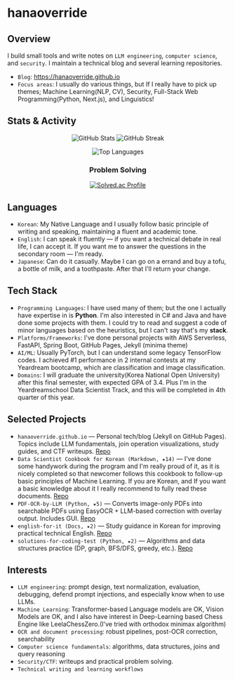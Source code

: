 # hanaoverride

## Overview
I build small tools and write notes on `LLM engineering`, `computer science`, and `security`. I maintain a technical blog and several learning repositories.
- `Blog`: https://hanaoverride.github.io
- `Focus areas`: I usually do various things, but If I really have to pick up themes; Machine Learning(NLP, CV), Security, Full-Stack Web Programming(Python, Next.js), and Linguistics!

## Stats & Activity
<div align="center">
 
![GitHub Stats](https://github-readme-stats.vercel.app/api?username=hanaoverride&show_icons=true&theme=dark&hide_border=true&count_private=true)
![GitHub Streak](https://github-readme-streak-stats.herokuapp.com/?user=hanaoverride&theme=dark&hide_border=true)

![Top Languages](https://github-readme-stats.vercel.app/api/top-langs/?username=hanaoverride&layout=compact&theme=dark&hide_border=true)

### Problem Solving
[![Solved.ac Profile](http://mazassumnida.wtf/api/v2/generate_badge?boj=hanaoverride)](https://solved.ac/hanaoverride)

</div>

## Languages
- `Korean`: My Native Language and I usually follow basic principle of writing and speaking, maintaining a fluent and academic tone.
- `English`: I can speak it fluently — if you want a technical debate in real life, I can accept it. If you want me to answer the questions in the secondary room — I'm ready.
- `Japanese`: Can do it casually. Maybe I can go on a errand and buy a tofu, a bottle of milk, and a toothpaste. After that I'll return your change.

## Tech Stack
- `Programming Languages`: I have used many of them; but the one I actually have expertise in is **Python**.
 I'm also interested in C# and Java and have done some projects with them. I could try to read and suggest a code of minor languages based on the heuristics, but I can't say that's my **stack**.
- `Platforms/Frameworks`: I've done personal projects with AWS Serverless, FastAPI, Spring Boot, GitHub Pages, Jekyll (minima theme)
- `AI/ML`: Usually PyTorch, but I can understand some legacy TensorFlow codes. I achieved #1 performance in 2 internal contests at my Yeardream bootcamp, which are classification and image classification.
- `Domains`: I will graduate the university(Korea National Open University) after this final semester, with expected GPA of 3.4. Plus I'm in the Yeardreamschool Data Scientist Track, and this will be completed in 4th quarter of this year.

## Selected Projects
- `hanaoverride.github.io` — Personal tech/blog (Jekyll on GitHub Pages). Topics include LLM fundamentals, join operation visualizations, study guides, and CTF writeups. [Repo](https://github.com/hanaoverride/hanaoverride.github.io)
- `Data Scientist Cookbook for Korean (Markdown, ★14)` — I've done some handywork during the program and I'm really proud of it, as it is nicely completed so that newcomer follows this cookbook to follow-up basic principles of Machine Learning. If you are Korean, and If you want a basic knowledge about it I really recommend to fully read these documents. [Repo](https://github.com/hanaoverride/data-scientist-cookbook)
- `PDF-OCR-by-LLM (Python, ★5)` — Converts image-only PDFs into searchable PDFs using EasyOCR + LLM-based correction with overlay output. Includes GUI. [Repo](https://github.com/hanaoverride/PDF-OCR-by-LLM)
- `english-for-it (Docs, ★2)` — Study guidance in Korean for improving practical technical English. [Repo](https://github.com/hanaoverride/english-for-it)
- `solutions-for-coding-test (Python, ★2)` — Algorithms and data structures practice (DP, graph, BFS/DFS, greedy, etc.). [Repo](https://github.com/hanaoverride/solutions-for-coding-test)

## Interests
- `LLM engineering`: prompt design, text normalization, evaluation, debugging, defend prompt injections, and especially know when to use LLMs.
- `Machine Learning`: Transformer-based Language models are OK, Vision Models are OK, and I also have interest in Deep-Learning based Chess Engine like LeelaChessZero.(I've tried with orthodox minimax algorithm)
- `OCR and document processing`: robust pipelines, post-OCR correction, searchability
- `Computer science fundamentals`: algorithms, data structures, joins and query reasoning
- `Security/CTF`: writeups and practical problem solving.
- `Technical writing and learning workflows`
